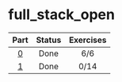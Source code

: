 # full_stack_open


| Part           | Status      | Exercises |
| :------------: | :---------: | :-------: |
| [0](./part0/)  | Done        | 6/6       |
| [1](./part1/)  | Done        | 0/14      |